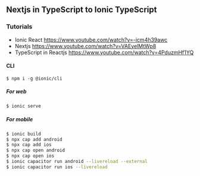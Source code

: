 ## Nextjs in TypeScript to Ionic TypeScript

### Tutorials

- Ionic React https://www.youtube.com/watch?v=-icm4h39awc
- Nextjs https://www.youtube.com/watch?v=VAEyelMtWp8
- TypeScript in Reactjs https://www.youtube.com/watch?v=4PduzmHf1YQ

#### CLI

```pwsh
$ npm i -g @ionic/cli
```

##### For web

```bash
$ ionic serve
```

##### For mobile

```zsh
$ ionic build
$ npx cap add android
$ npx cap add ios
$ npx cap open android
$ npx cap open ios
$ ionic capacitor run android --livereload --external
$ ionic capacitor run ios --livereload
```
